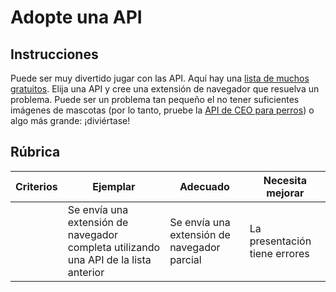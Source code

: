 # Adopte una API

## Instrucciones

Puede ser muy divertido jugar con las API. Aquí hay una [lista de muchos gratuitos](https://github.com/public-apis/public-apis). Elija una API y cree una extensión de navegador que resuelva un problema. Puede ser un problema tan pequeño el no tener suficientes imágenes de mascotas (por lo tanto, pruebe la [API de CEO para perros](https://dog.ceo/dog-api/)) o algo más grande: ¡diviértase!

## Rúbrica

| Criterios | Ejemplar                                                                             | Adecuado                                    | Necesita mejorar              |
| --------- | ------------------------------------------------------------------------------------ | ------------------------------------------- | ----------------------------- |
|           | Se envía una extensión de navegador completa utilizando una API de la lista anterior | Se envía una extensión de navegador parcial | La presentación tiene errores |
